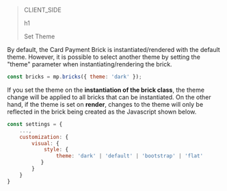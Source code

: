 > CLIENT_SIDE
>
> h1
>
> Set Theme

By default, the Card Payment Brick is instantiated/rendered with the default theme. However, it is possible to select another theme by setting the "theme" parameter when instantiating/rendering the brick.

```javascript
const bricks = mp.bricks({ theme: 'dark' });
```

If you set the theme on the **instantiation of the brick class**, the theme change will be applied to all bricks that can be instantiated. On the other hand, if the theme is set on **render**, changes to the theme will only be reflected in the brick being created as the Javascript shown below.

```javascript
const settings = {
    ...,
    customization: {
        visual: {
            style: {
                theme: 'dark' | 'default' | 'bootstrap' | 'flat'
           }
        }
    }    
}
```

